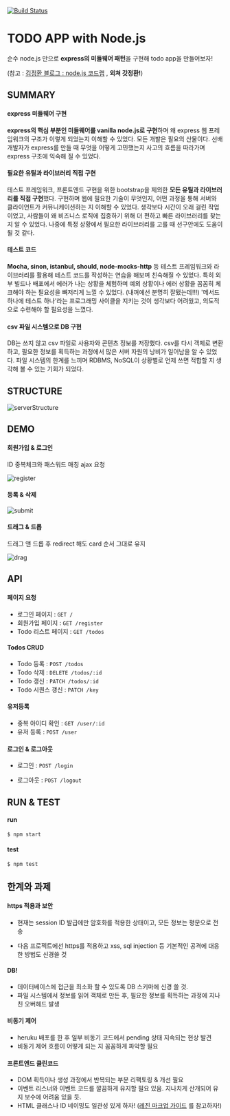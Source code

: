[![Build Status](https://travis-ci.org/dev-dongwon/todoapp.svg?branch=master)](https://travis-ci.org/cocahack/nodejs-todo-web) 

# TODO APP with Node.js

순수 node.js 만으로 **express의 미들웨어 패턴**을 구현해 todo app을 만들어보자!

(참고 : [김정환 블로그 : node.js 코드랩](http://jeonghwan-kim.github.io/series/2018/12/01/node-web-0_index.html) , **외쳐 갓정환!**)



## SUMMARY

#### express 미들웨어 구현

**express의 핵심 부분인 미들웨어를 vanilla node.js로 구현**하며 왜 express 웹 프레임워크의 구조가 이렇게 되었는지 이해할 수 있었다. 모든 개발은 필요의 산물이다. 선배 개발자가 express를 만들 때 무엇을 어떻게 고민했는지 사고의 흐름을 따라가며 express 구조에 익숙해 질 수 있었다.



#### 필요한 유틸과 라이브러리 직접 구현

테스트 프레임워크, 프론트엔드 구현을 위한 bootstrap을 제외한 **모든 유틸과 라이브러리를 직접 구현**했다. 구현하며 웹에 필요한 기술이 무엇인지, 어떤 과정을 통해 서버와 클라이언트가 커뮤니케이션하는 지 이해할 수 있었다. 생각보다 시간이 오래 걸린 작업이었고, 사람들이 왜 비즈니스 로직에 집중하기 위해 더 편하고 빠른 라이브러리를 찾는 지 알 수 있었다. 나중에 특정 상황에서 필요한 라이브러리를 고를 때 선구안에도 도움이 될 것 같다.



#### 테스트 코드

**Mocha, sinon, istanbul, should, node-mocks-http** 등 테스트 프레임워크와 라이브러리를 활용해 테스트 코드를 작성하는 연습을 해보며 친숙해질 수 있었다. 특히 외부 빌드나 배포에서 에러가 나는 상황을 체험하며 예외 상황이나 에러 상황을 꼼꼼히 체크해야 하는 필요성을 뼈저리게 느낄 수 있었다. (내꺼에선 분명히 잘됐는데!!!) '메서드 하나에 테스트 하나'라는 프로그래밍 사이클을 지키는 것이 생각보다 어려웠고, 의도적으로 수련해야 할 필요성을 느꼈다.



#### csv 파일 시스템으로 DB 구현

DB는 쓰지 않고 csv 파일로 사용자와 콘텐츠 정보를 저장했다. csv를 다시 객체로 변환하고, 필요한 정보를 획득하는 과정에서 많은 서버 자원의 낭비가 일어남을 알 수 있었다. 파일 시스템의 한계를 느끼며 RDBMS, NoSQL이 상황별로 언제 쓰면 적합할 지 생각해 볼 수 있는 기회가 되었다.



## STRUCTURE



![serverStructure](https://user-images.githubusercontent.com/43179397/60578364-0718f780-9dbc-11e9-9ff6-aa8c4676ab63.png)





## DEMO

#### 회원가입 & 로그인

ID 중복체크와 패스워드 매칭 ajax 요청

![register](https://user-images.githubusercontent.com/43179397/60584356-00907d00-9dc8-11e9-8869-0e45755bfe5b.gif)



#### 등록 & 삭제

![submit](https://user-images.githubusercontent.com/43179397/60583780-9b885780-9dc6-11e9-873b-6ea825ad76ff.gif)



#### 드래그 & 드롭

드래그 앤 드롭 후 redirect 해도 card 순서 그대로 유지

![drag](https://user-images.githubusercontent.com/43179397/60584430-303f8500-9dc8-11e9-84d6-c5140bd184a6.gif)



## API

#### 페이지 요청

- 로그인 페이지 : `GET /`
- 회원가입 페이지 : `GET /register`
- Todo 리스트 페이지 : `GET /todos`



#### Todos CRUD

- Todo 등록 : `POST /todos`
- Todo 삭제 : `DELETE /todos/:id`
- Todo 갱신 : `PATCH /todos/:id`
- Todo 시퀀스 갱신 : `PATCH /key`



#### 유저등록

- 중복 아이디 확인 : `GET /user/:id`
- 유저 등록 : `POST /user`



#### 로그인 & 로그아웃

- 로그인 : `POST /login`

- 로그아웃 : `POST /logout`



## RUN & TEST

#### run

`$ npm start`

#### test

`$ npm test`



## 한계와 과제

#### https 적용과 보안

- 현재는 session ID 발급에만 암호화를 적용한 상태이고, 모든 정보는 평문으로 전송

- 다음 프로젝트에선 https를 적용하고 xss, sql injection 등 기본적인 공격에 대응한 방법도 신경쓸 것

#### DB!

- 데이터베이스에 접근을 최소화 할 수 있도록 DB 스키마에 신경 쓸 것. 
- 파일 시스템에서 정보를 읽어 객체로 만든 후, 필요한 정보를 획득하는 과정에 지나친 오버헤드 발생

#### 비동기 제어

- heruku 배포를 한 후 일부 비동기 코드에서 pending 상태 지속되는 현상 발견 
- 비동기 제어 흐름이 어떻게 되는 지 꼼꼼하게 파악할 필요

#### 프론트엔드 클린코드

- DOM 획득이나 생성 과정에서 반복되는 부분 리팩토링 & 개선 필요
- 이벤트 리스너와 이벤트 코드를 깔끔하게 유지할 필요 있음. 지나치게 산개되어 유지 보수에 어려움 있을 듯.
- HTML 클래스나 ID 네이밍도 일관성 있게 하자! ([레진 마크업 가이드](https://github.com/dev-dongwon/markup-guide) 를 참고하자!)